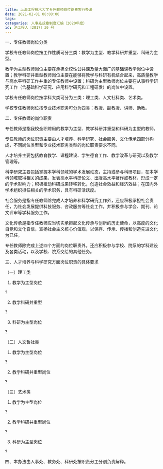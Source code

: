 ```yaml
---
title: 上海工程技术大学专任教师岗位职责暂行办法
date: 2021-02-01 00:00:00
tags: 
categories: 人事处规章制度汇编（2020年度）
id: 沪工程人〔2017〕30 号
---
```


一、专任教师岗位分类

学校专任教师岗位按工作性质可分三类：教学为主型、教学科研并重型、科研为主型。

教学为主型教师岗位主要在承担全校性公共课及量大面广的基础课教学岗位中设置；教学科研并重型教师岗位主要在能够将教学与科研有机结合起来，高质量教学与高水平科研工作并重的专任教师中设置；科研为主型教师岗位主要在从事科学研究工作（含基础科学研究、应用科学研究和工程研发）的岗位中设置。

学校专任教师岗位按学科大类可分为三类：理工类、人文社科类、艺术类。

学校专任教师岗位按专业技术职务可分为四类：教授、副教授、讲师、助教。

二、专任教师的岗位职责

专任教师是指我校全职聘用的教学为主型、教学科研并重型和科研为主型的教师。

专任教师的岗位职责主要由人才培养、科学研究、社会服务、文化传承四部分构成，不同岗位类型和专业技术职务类型的岗位职责要求不同。

人才培养主要包括教育教学、课程建设、学生德育工作、教学改革与研究以及教学管理等。

科学研究主要包括掌握本学科领域的学术发展动态，主持或参与科研项目，在本学科领域取得相关的成果，发表高水平科研论文、出版高水平著作或教材，形成一定的学术影响力；积极推动科研成果转移转化，创造社会效益和经济效益；在国内外学术组织担任相关的学术职务，具有科研活跃度。

社会服务是指专任教师除完成人才培养和科学研究工作外，还应积极承担社会责任，为社会发展提供科技服务、咨政服务等社会工作，并积极参与学会、期刊、论文评审等学科服务工作。

文化传承是指专任教师应当切实承担起文化传承与创新的历史使命，以高度的文化自觉和文化自信，宣扬社会主义核心价值观，以保存、传承、传播和创造先进文化为已任。

专任教师除完成上述四个方面的岗位职责外，还应积极参与学校、院系的学科建设及各类活动，以及学校、院系交给的其他任务。

三、人才培养与科学研究方面岗位职责的具体要求

（一）理工类

1. 教学为主型岗位

?

2. 教学科研并重型

?

3. 科研为主型岗位

?

（二）人文哲社类

1. 教学为主型岗位

?

2. 教学科研并重型岗位

?

（三）艺术类

1. 教学为主型岗位

?

2. 教学科研并重型岗位

?

3. 科研为主型岗位

?

四、本办法由人事处、教务处、科研处按职责分工分别负责解释。
